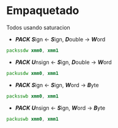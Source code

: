 # Empaquetado
Todos usando saturacion
* ***PACK*** ***S***ign <- ***S***ign, ***D***ouble -> ***W***ord 
```asm
packssdw xmm0, xmm1
```
* ***PACK*** ***U***nsign <- ***S***ign, ***D***ouble -> ***W***ord
```asm
packusdw xmm0, xmm1
```
* ***PACK*** ***S***ign <- ***S***ign, ***W***ord -> ***B***yte
```asm
packsswb xmm0, xmm1
```
* ***PACK*** ***U***nsign <- ***S***ign, ***W***ord -> ***B***yte
```asm
packuswb xmm0, xmm1
```

